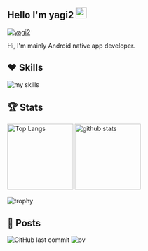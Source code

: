 ## Hello I'm yagi2 <a href="https://www.gautamkrishnar.com/"><img src="https://media.giphy.com/media/hvRJCLFzcasrR4ia7z/giphy.gif" width="25px" />
<a href="https://twitter.com/yaginier"> <img src="https://img.shields.io/twitter/follow/yaginier?style=social" alt="yagi2" /></a>

Hi, I'm mainly Android native app developer.

## ♥ Skills
<img alt="my skills" src="https://skillicons.dev/icons?theme=dark&perline=8&i=androidstudio,apple,aws,dart,docker,firebase,flutter,gcp,git,github,githubactions,go,gradle,graphql,idea,java,kotlin,kubernetes,postgres,react,reactivex,swift,terraform,ts" />

  
## 🏆 Stats
<p align="left"> 
  <img alt="Top Langs" height="150px" src="https://github-readme-stats.vercel.app/api/top-langs/?username=yagi2&layout=compact&langs_count=8&theme=github_dark&show_icons=true" />
  <img alt="github stats" height="150px" src="https://github-readme-stats.vercel.app/api?username=yagi2&count_private=true&show_icons=true&theme=github_dark" />
</p>

![trophy](https://github-profile-trophy.vercel.app/?username=yagi2&theme=darkhub)

## 📖 Posts


![GitHub last commit](https://img.shields.io/github/last-commit/yagi2/yagi2)
![pv](https://pageview.vercel.app/?github_user=yagi2)
